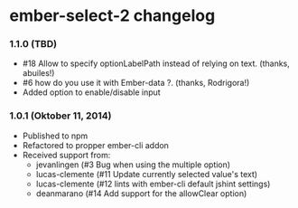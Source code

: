 # ember-select-2 changelog

### 1.1.0 (TBD)

* #18 Allow to specify optionLabelPath instead of relying on text. (thanks, abuiles!)
* #6 how do you use it with Ember-data ?. (thanks, Rodrigora!)
* Added option to enable/disable input

### 1.0.1 (Oktober 11, 2014)

* Published to npm
* Refactored to propper ember-cli addon
* Received support from:
	* jevanlingen (#3 Bug when using the multiple option)
	* lucas-clemente (#11 Update currently selected value's text)
	* lucas-clemente (#12 lints with ember-cli default jshint settings)
	* deanmarano (#14 Add support for the allowClear option)